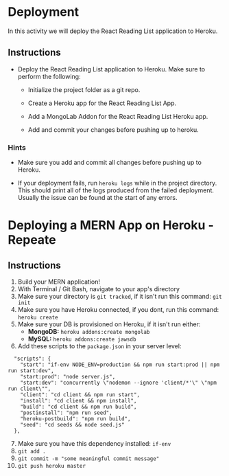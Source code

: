 # Deployment

In this activity we will deploy the React Reading List application to Heroku.

## Instructions

* Deploy the React Reading List application to Heroku. Make sure to perform the following:

  * Initialize the project folder as a git repo.

  * Create a Heroku app for the React Reading List App.

  * Add a MongoLab Addon for the React Reading List Heroku app.

  * Add and commit your changes before pushing up to heroku.

### Hints

* Make sure you add and commit all changes before pushing up to Heroku.

* If your deployment fails, run `heroku logs` while in the project directory. This should print all of the logs produced from the failed deployment. Usually the issue can be found at the start of any errors.

# Deploying a MERN App on Heroku - Repeate

## Instructions
1. Build your MERN application!
2. With Terminal / Git Bash, navigate to your app's directory
3. Make sure your directory is `git tracked`, if it isn't run this command: `git init`
4. Make sure you have Heroku connected, if you dont, run this command: `heroku create`
5. Make sure your DB is provisioned on Heroku, if it isn't run either:
    - **MongoDB:** `heroku addons:create mongolab`
    - **MySQL:** `heroku addons:create jawsdb`
6. Add these scripts to the `package.json` in your server level:
```
  "scripts": {
    "start": "if-env NODE_ENV=production && npm run start:prod || npm run start:dev",
    "start:prod": "node server.js",
    "start:dev": "concurrently \"nodemon --ignore 'client/*'\" \"npm run client\"",
    "client": "cd client && npm run start",
    "install": "cd client && npm install",
    "build": "cd client && npm run build",
    "postinstall": "npm run seed",
    "heroku-postbuild": "npm run build",
    "seed": "cd seeds && node seed.js"
  },
  ```
7. Make sure you have this dependency installed: `if-env`
8. `git add .`
9. `git commit -m "some meaningful commit message"`
10. `git push heroku master`